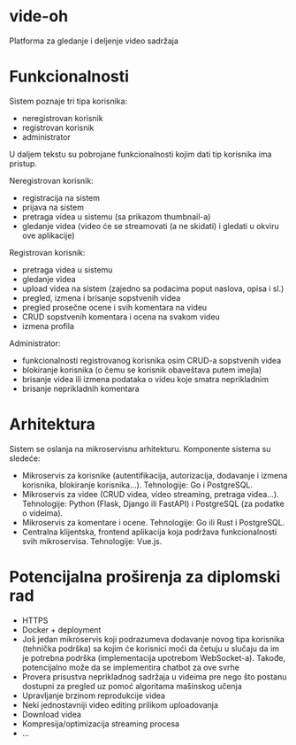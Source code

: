 # vide-oh
Platforma za gledanje i deljenje video sadržaja

# Funkcionalnosti
Sistem poznaje tri tipa korisnika:
- neregistrovan korisnik
- registrovan korisnik
- administrator

U daljem tekstu su pobrojane funkcionalnosti kojim dati tip korisnika ima pristup.

Neregistrovan korisnik:
- registracija na sistem
- prijava na sistem
- pretraga videa u sistemu (sa prikazom thumbnail-a)
- gledanje videa (video će se streamovati (a ne skidati) i gledati u okviru ove aplikacije)

Registrovan korisnik:
- pretraga videa u sistemu
- gledanje videa
- upload videa na sistem (zajedno sa podacima poput naslova, opisa i sl.)
- pregled, izmena i brisanje sopstvenih videa
- pregled prosečne ocene i svih komentara na videu
- CRUD sopstvenih komentara i ocena na svakom videu
- izmena profila

Administrator:
- funkcionalnosti registrovanog korisnika osim CRUD-a sopstvenih videa
- blokiranje korisnika (o čemu se korisnik obaveštava putem imejla)
- brisanje videa ili izmena podataka o videu koje smatra neprikladnim
- brisanje neprikladnih komentara

# Arhitektura
Sistem se oslanja na mikroservisnu arhitekturu.
Komponente sistema su sledeće:
- Mikroservis za korisnike (autentifikacija, autorizacija, dodavanje i izmena korisnika, blokiranje korisnika...). Tehnologije: Go i PostgreSQL.
- Mikroservis za videe (CRUD videa, video streaming, pretraga videa...). Tehnologije: Python (Flask, Django ili FastAPI) i PostgreSQL (za podatke o videima).
- Mikroservis za komentare i ocene. Tehnologije: Go ili Rust i PostgreSQL.
- Centralna klijentska, frontend aplikacija koja podržava funkcionalnosti svih mikroservisa. Tehnologije: Vue.js.

# Potencijalna proširenja za diplomski rad
- HTTPS
- Docker + deployment
- Još jedan mikroservis koji podrazumeva dodavanje novog tipa korisnika (tehnička podrška) sa kojim će korisnici moći da četuju u slučaju da im je potrebna podrška (implementacija upotrebom WebSocket-a). Takođe, potencijalno može da se implementira chatbot za ove svrhe
- Provera prisustva neprikladnog sadržaja u videima pre nego što postanu dostupni za pregled uz pomoć algoritama mašinskog učenja
- Upravljanje brzinom reprodukcije videa 
- Neki jednostavniji video editing prilikom uploadovanja
- Download videa
- Kompresija/optimizacija streaming procesa
- ...
